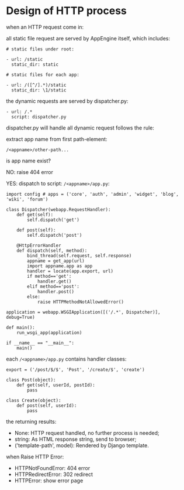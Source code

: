 # Design of HTTP process #

when an HTTP request come in:

all static file request are served by AppEngine itself, which includes:

```
# static files under root:

- url: /static
  static_dir: static

# static files for each app:

- url: /([^/].*)/static
  static_dir: \1/static
```

the dynamic requests are served by dispatcher.py:

```
- url: /.*
  script: dispatcher.py
```

dispatcher.py will handle all dynamic request follows the rule:

extract app name from first path-element:

`/<appname>/other-path...`

is app name exist?

NO: raise 404 error

YES: dispatch to script: `/<appname>/app.py`:

```
import config # apps = ('core', 'auth', 'admin', 'widget', 'blog', 'wiki', 'forum')

class Dispatcher(webapp.RequestHandler):
    def get(self):
        self.dispatch('get')

    def post(self):
        self.dispatch('post')

    @HttpErrorHandler
    def dispatch(self, method):
        bind_thread(self.request, self.response)
        appname = get_app(url)
        import appname.app as app
        handler = locate(app.export, url)
        if method=='get':
            handler.get()
        elif method=='post':
            handler.post()
        else:
            raise HTTPMethodNotAllowedError()

application = webapp.WSGIApplication([('/.*', Dispatcher)], debug=True)

def main():
    run_wsgi_app(application)

if __name__ == "__main__":
    main()
```

each `/<appname>/app.py` contains handler classes:

```
export = ('/post/$/$', 'Post', '/create/$', 'create')

class Post(object):
    def get(self, userId, postId):
        pass

class Create(object):
    def post(self, userId):
        pass
```

the returning results:

  * None: HTTP request handled, no further process is needed;
  * string: As HTML response string, send to browser;
  * ('template-path', model): Rendered by Django template.

when Raise HTTP Error:

  * HTTPNotFoundError: 404 error
  * HTTPRedirectError: 302 redirect
  * HTTPError: show error page